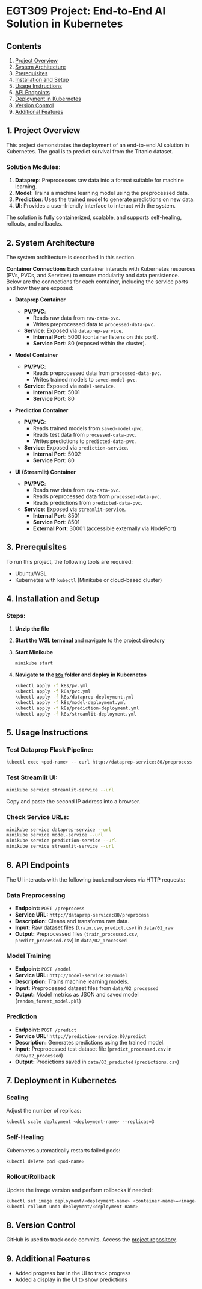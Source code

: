 # EGT309 Project: End-to-End AI Solution in Kubernetes

## Contents
1. [Project Overview](#1-project-overview)
2. [System Architecture](#2-system-architecture)
3. [Prerequisites](#3-prerequisites)
4. [Installation and Setup](#4-installation-and-setup)
5. [Usage Instructions](#5-usage-instructions)
6. [API Endpoints](#6-api-endpoints)
7. [Deployment in Kubernetes](#7-deployment-in-kubernetes)
8. [Version Control](#8-version-control)
9. [Additional Features](#9-additional-features)

## 1. Project Overview
This project demonstrates the deployment of an end-to-end AI solution in Kubernetes. The goal is to predict survival from the Titanic dataset.

### Solution Modules:
1. **Dataprep**: Preprocesses raw data into a format suitable for machine learning.
2. **Model**: Trains a machine learning model using the preprocessed data.
3. **Prediction**: Uses the trained model to generate predictions on new data.
4. **UI**: Provides a user-friendly interface to interact with the system.

The solution is fully containerized, scalable, and supports self-healing, rollouts, and rollbacks.

## 2. System Architecture
The system architecture is described in this section.

**Container Connections**
Each container interacts with Kubernetes resources (PVs, PVCs, and Services) to ensure modularity and data persistence. Below are the connections for each container, including the service ports and how they are exposed:

- **Dataprep Container**
  - **PV/PVC**: 
    - Reads raw data from `raw-data-pvc`.
    - Writes preprocessed data to `processed-data-pvc`.
  - **Service**: Exposed via `dataprep-service`.
    - **Internal Port**: 5000 (container listens on this port).
    - **Service Port**: 80 (exposed within the cluster).


- **Model Container**
  - **PV/PVC**: 
    - Reads preprocessed data from `processed-data-pvc`.
    - Writes trained models to `saved-model-pvc`.
  - **Service**: Exposed via `model-service`.
    - **Internal Port**: 5001
    - **Service Port**: 80


- **Prediction Container**
  - **PV/PVC**: 
    - Reads trained models from `saved-model-pvc`.
    - Reads test data from `processed-data-pvc`.
    - Writes predictions to `predicted-data-pvc`.
  - **Service**: Exposed via `prediction-service`.
    - **Internal Port**: 5002
    - **Service Port**: 80


- **UI (Streamlit) Container**
  - **PV/PVC**: 
    - Reads raw data from `raw-data-pvc`.
    - Reads preprocessed data from `processed-data-pvc`.
    - Reads predictions from `predicted-data-pvc`.
  - **Service**: Exposed via `streamlit-service`.
    - **Internal Port**: 8501
    - **Service Port**: 8501
    - **External Port**: 30001 (accessible externally via NodePort)


## 3. Prerequisites
To run this project, the following tools are required:
- Ubuntu/WSL
- Kubernetes with `kubectl` (Minikube or cloud-based cluster)

## 4. Installation and Setup

### Steps:
1. **Unzip the file**
2. **Start the WSL terminal** and navigate to the project directory
3. **Start Minikube**
   ```sh
   minikube start
   ```

4. **Navigate to the [`k8s`](./k8s/) folder and deploy in Kubernetes**
   ```sh
   kubectl apply -f k8s/pv.yml
   kubectl apply -f k8s/pvc.yml
   kubectl apply -f k8s/dataprep-deployment.yml
   kubectl apply -f k8s/model-deployment.yml
   kubectl apply -f k8s/prediction-deployment.yml
   kubectl apply -f k8s/streamlit-deployment.yml
   ```


## 5. Usage Instructions

### Test Dataprep Flask Pipeline:
```sh
kubectl exec <pod-name> -- curl http://dataprep-service:80/preprocess
```

### Test Streamlit UI:
```sh
minikube service streamlit-service --url
```
Copy and paste the second IP address into a browser.

### Check Service URLs:
```sh
minikube service dataprep-service --url
minikube service model-service --url
minikube service prediction-service --url
minikube service streamlit-service --url
```

## 6. API Endpoints
The UI interacts with the following backend services via HTTP requests:

### Data Preprocessing
- **Endpoint:** `POST /preprocess`
- **Service URL:** `http://dataprep-service:80/preprocess`
- **Description:** Cleans and transforms raw data.
- **Input:** Raw dataset files (`train.csv`, `predict.csv`) in `data/01_raw`
- **Output:** Preprocessed files (`train_processed.csv`, `predict_processed.csv`) in `data/02_processed`

### Model Training
- **Endpoint:** `POST /model`
- **Service URL:** `http://model-service:80/model`
- **Description:** Trains machine learning models.
- **Input:** Preprocessed dataset files from `data/02_processed`
- **Output:** Model metrics as JSON and saved model (`random_forest_model.pkl`)

### Prediction
- **Endpoint:** `POST /predict`
- **Service URL:** `http://prediction-service:80/predict`
- **Description:** Generates predictions using the trained model.
- **Input:** Preprocessed test dataset file (`predict_processed.csv` in `data/02_processed`)
- **Output:** Predictions saved in `data/03_predicted` (`predictions.csv`)

## 7. Deployment in Kubernetes

### Scaling
Adjust the number of replicas:
```sh
kubectl scale deployment <deployment-name> --replicas=3
```

### Self-Healing
Kubernetes automatically restarts failed pods:
```sh
kubectl delete pod <pod-name>
```

### Rollout/Rollback
Update the image version and perform rollbacks if needed:
```sh
kubectl set image deployment/<deployment-name> <container-name>=<image-name>:<version>
kubectl rollout undo deployment/<deployment-name>
```

## 8. Version Control
GitHub is used to track code commits. Access the [project repository](https://github.com/Jeff98765/kubernetes.git).

## 9. Additional Features
- Added progress bar in the UI to track progress
- Added a display in the UI to show predictions


